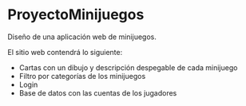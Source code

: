 # ProyectoMinijuegos

Diseño de una aplicación web de minijuegos.

El sitio web contendrá lo siguiente:

- Cartas con un dibujo y descripción despegable de cada minijuego
- Filtro por categorías de los minijuegos
- Login
- Base de datos con las cuentas de los jugadores